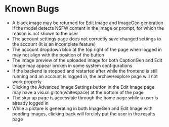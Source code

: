 # Known Bugs
- A black image may be returned for Edit Image and ImageGen generation if the model detects NSFW content in the image or prompt, for which the reason is not shown to the user
- The account settings page does not correctly save changed settings to the account (It is an incomplete feature)
- The account dropdown blob at the top right of the page when logged in may not align with the position of the button
- The image preview of the uploaded image for both CaptionGen and Edit Image may appear broken in some system configurations
- If the backend is stopped and restarted after while the frontend is still running and an account is logged in, the archive/explore page will not work properly
- Clicking the Advanced Image Settings button in the Edit Image page may have a visual glitch(whitespace) at the bottom of the page
- The sign up page is accessible through the home page while a user is already logged in
- While a picture is generating in both ImageGen and Edit Image with pending images, clicking back will forcibly put the user in the results page
